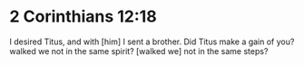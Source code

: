 # 2 Corinthians 12:18

I desired Titus, and with [him] I sent a brother. Did Titus make a gain of you? walked we not in the same spirit? [walked we] not in the same steps?